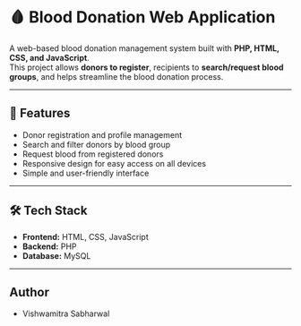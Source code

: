# 🩸 Blood Donation Web Application

A web-based blood donation management system built with **PHP, HTML, CSS, and JavaScript**.  
This project allows **donors to register**, recipients to **search/request blood groups**, and helps streamline the blood donation process.

---

## 🚀 Features
- Donor registration and profile management  
- Search and filter donors by blood group  
- Request blood from registered donors  
- Responsive design for easy access on all devices  
- Simple and user-friendly interface  

---

## 🛠️ Tech Stack
- **Frontend:** HTML, CSS, JavaScript  
- **Backend:** PHP  
- **Database:** MySQL  

---

## Author
- Vishwamitra Sabharwal
